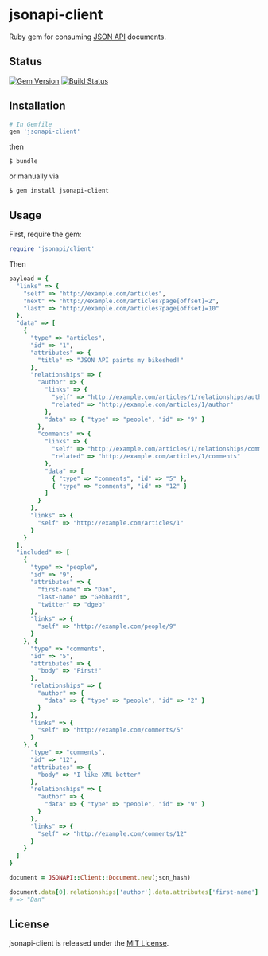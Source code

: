 # jsonapi-client
Ruby gem for consuming [JSON API](http://jsonapi.org) documents.

## Status

[![Gem Version](https://badge.fury.io/rb/jsonapi-client.svg)](https://badge.fury.io/rb/jsonapi-client)
[![Build Status](https://secure.travis-ci.org/jsonapi-rb/client.svg?branch=master)](http://travis-ci.org/jsonapi-rb/client?branch=master)

## Installation
```ruby
# In Gemfile
gem 'jsonapi-client'
```
then
```
$ bundle
```
or manually via
```
$ gem install jsonapi-client
```

## Usage

First, require the gem:
```ruby
require 'jsonapi/client'
```

Then
```ruby
payload = {
  "links" => {
    "self" => "http://example.com/articles",
    "next" => "http://example.com/articles?page[offset]=2",
    "last" => "http://example.com/articles?page[offset]=10"
  },
  "data" => [
    {
      "type" => "articles",
      "id" => "1",
      "attributes" => {
        "title" => "JSON API paints my bikeshed!"
      },
      "relationships" => {
        "author" => {
          "links" => {
            "self" => "http://example.com/articles/1/relationships/author",
            "related" => "http://example.com/articles/1/author"
          },
          "data" => { "type" => "people", "id" => "9" }
        },
        "comments" => {
          "links" => {
            "self" => "http://example.com/articles/1/relationships/comments",
            "related" => "http://example.com/articles/1/comments"
          },
          "data" => [
            { "type" => "comments", "id" => "5" },
            { "type" => "comments", "id" => "12" }
          ]
        }
      },
      "links" => {
        "self" => "http://example.com/articles/1"
      }
    }
  ],
  "included" => [
    {
      "type" => "people",
      "id" => "9",
      "attributes" => {
        "first-name" => "Dan",
        "last-name" => "Gebhardt",
        "twitter" => "dgeb"
      },
      "links" => {
        "self" => "http://example.com/people/9"
      }
    }, {
      "type" => "comments",
      "id" => "5",
      "attributes" => {
        "body" => "First!"
      },
      "relationships" => {
        "author" => {
          "data" => { "type" => "people", "id" => "2" }
        }
      },
      "links" => {
        "self" => "http://example.com/comments/5"
      }
    }, {
      "type" => "comments",
      "id" => "12",
      "attributes" => {
        "body" => "I like XML better"
      },
      "relationships" => {
        "author" => {
          "data" => { "type" => "people", "id" => "9" }
        }
      },
      "links" => {
        "self" => "http://example.com/comments/12"
      }
    }
  ]
}

document = JSONAPI::Client::Document.new(json_hash)

document.data[0].relationships['author'].data.attributes['first-name']
# => "Dan"
```

## License

jsonapi-client is released under the [MIT License](http://www.opensource.org/licenses/MIT).
